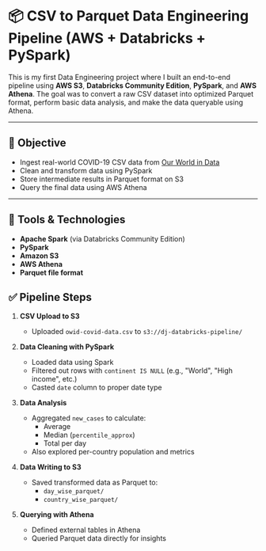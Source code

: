 # 📦 CSV to Parquet Data Engineering Pipeline (AWS + Databricks + PySpark)

This is my first Data Engineering project where I built an end-to-end pipeline using **AWS S3**, **Databricks Community Edition**, **PySpark**, and **AWS Athena**. The goal was to convert a raw CSV dataset into optimized Parquet format, perform basic data analysis, and make the data queryable using Athena.

---

## 🧠 Objective

- Ingest real-world COVID-19 CSV data from [Our World in Data](https://www.kaggle.com/datasets/georgesaavedra/covid19-dataset)
- Clean and transform data using PySpark
- Store intermediate results in Parquet format on S3
- Query the final data using AWS Athena

---

## 🔧 Tools & Technologies

- **Apache Spark** (via Databricks Community Edition)
- **PySpark**
- **Amazon S3**
- **AWS Athena**
- **Parquet file format**


## ✅ Pipeline Steps

1. **CSV Upload to S3**
   - Uploaded `owid-covid-data.csv` to `s3://dj-databricks-pipeline/`

2. **Data Cleaning with PySpark**
   - Loaded data using Spark
   - Filtered out rows with `continent IS NULL` (e.g., "World", "High income", etc.)
   - Casted `date` column to proper date type

3. **Data Analysis**
   - Aggregated `new_cases` to calculate:
     - Average
     - Median (`percentile_approx`)
     - Total per day
   - Also explored per-country population and metrics

4. **Data Writing to S3**
   - Saved transformed data as Parquet to:
     - `day_wise_parquet/`
     - `country_wise_parquet/`

5. **Querying with Athena**
   - Defined external tables in Athena
   - Queried Parquet data directly for insights


